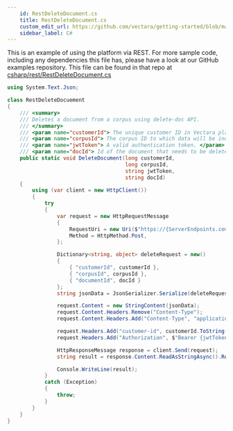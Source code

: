 ```yaml
---
    id: RestDeleteDocument.cs
    title: RestDeleteDocument.cs
    custom_edit_url: https://github.com/vectara/getting-started/blob/main/language-examples/csharp/rest/RestDeleteDocument.cs
    sidebar_label: C#
---
```


This is an example of using the platform via REST.  For more sample code, including any dependencies this file has, please have a look at our GitHub examples repository.  This file can be found in that repo at <a href="https://github.com/vectara/getting-started/tree/main/language-examples/csharp/rest/RestDeleteDocument.cs">csharp/rest/RestDeleteDocument.cs</a>

```cs title="csharp/rest/RestDeleteDocument.cs"
using System.Text.Json;

class RestDeleteDocuement
{
    /// <summary>
    /// Deletes a document from a corpus using delete-doc API.
    /// </summary>
    /// <param name="customerId"> The unique customer ID in Vectara platform. </param>
    /// <param name="corpusId"> The corpus ID to which data will be indexed. </param>
    /// <param name="jwtToken"> A valid authentication token. </param>
    /// <param name="docId"> Id of the document that needs to be deleted.
    public static void DeleteDocument(long customerId, 
                                      long corpusId, 
                                      string jwtToken, 
                                      string docId)
    {
        using (var client = new HttpClient())
        {
            try
            {
                var request = new HttpRequestMessage
                {
                    RequestUri = new Uri($"https://{ServerEndpoints.commonEndpoint}/v1/delete-doc"),
                    Method = HttpMethod.Post,
                };

                Dictionary<string, object> deleteRequest = new()
                {
                    { "customerId", customerId },
                    { "corpusId", corpusId },
                    { "documentId", docId }
                };
                string jsonData = JsonSerializer.Serialize(deleteRequest);

                request.Content = new StringContent(jsonData);
                request.Content.Headers.Remove("Content-Type");
                request.Content.Headers.Add("Content-Type", "application/json");

                request.Headers.Add("customer-id", customerId.ToString());
                request.Headers.Add("Authorization", $"Bearer {jwtToken}");

                HttpResponseMessage response = client.Send(request);
                string result = response.Content.ReadAsStringAsync().Result;

                Console.WriteLine(result);
            }
            catch (Exception)
            {
                throw;
            }
        }
    }
}
```

